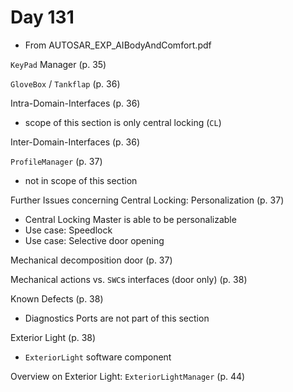 # Day 131

* From AUTOSAR\_EXP\_AIBodyAndComfort.pdf

`KeyPad` Manager (p. 35)

`GloveBox` / `Tankflap` (p. 36)

Intra-Domain-Interfaces (p. 36)
* scope of this section is only central locking (`CL`)

Inter-Domain-Interfaces (p. 36)

`ProfileManager` (p. 37)
* not in scope of this section

Further Issues concerning Central Locking: Personalization (p. 37)
* Central Locking Master is able to be personalizable
* Use case: Speedlock
* Use case: Selective door opening

Mechanical decomposition door (p. 37)

Mechanical actions vs. `SWC`s interfaces (door only) (p. 38)

Known Defects (p. 38)
* Diagnostics Ports are not part of this section

Exterior Light (p. 38)
* `ExteriorLight` software component

Overview on Exterior Light: `ExteriorLightManager` (p. 44)
